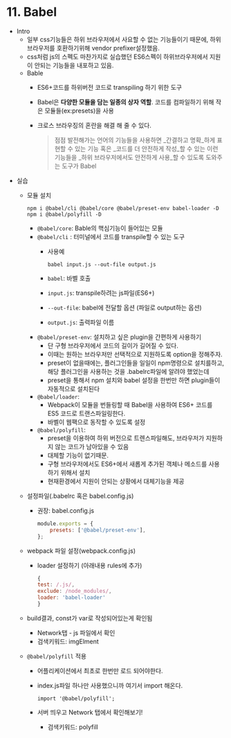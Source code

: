 # 11. Babel

* Intro
  * 일부 css기능들은 하위 브라우저에서 사요할 수 없는 기능들이기 때문에, 하위브라우저를 호환하기위해 vendor prefixer설정했음.
  * css처럼 js의 스펙도 마찬가지로 실습했던 ES6스펙이 하위브라우저에서 지원이 안되는 기능들을 내포하고 있음.
  * Bable
    * ES6+코드를 하위버전 코드로 transpiling 하기 위한 도구
    * Babel은 **다양한 모듈을 담는 일종의 상자 역할**. 코드를 컴파일하기 위해 작은 모듈들\(ex:presets\)을 사용
    * 크로스 브라우징의 혼란을 해결 해 줄 수 있다.

      > 점점 발전해가는 언어의 기능들을 사용하면 _간결하고 명확_하게 표현할 수 있는 기능 혹은 _코드를 더 안전하게 작성_할 수 있는 이런 기능들을 _하위 브라우저에서도 안전하게 사용_할 수 있도록 도와주는 도구가 Babel
* 실습
  * 모듈 설치

    ```text
    npm i @babel/cli @babel/core @babel/preset-env babel-loader -D
    npm i @babel/polyfill -D
    ```

    * `@babel/core`: Bable의 핵심기능이 들어있는 모듈
    * `@babel/cli` : 터미널에서 코드를 transpile할 수 있는 도구
      * 사용예

        ```text
        babel input.js --out-file output.js
        ```

      * `babel`: 바벨 호출
      * `input.js`: transpile하려는 js파일\(ES6+\)
      * `--out-file`: babel에 전달할 옵션 \(파일로 output하는 옵션\)
      * `output.js`: 출력파일 이름
    * `@babel/preset-env`: 설치하고 싶은 plugin을 간편하게 사용하기
      * 단 구형 브라우저에서 코드의 길이가 길어질 수 있다.
      * 이때는 원하는 브라우저만 선택적으로 지원하도록 option을 정해주자.
      * preset이 없을때에는, 플러그인들을 일일이 npm명령으로 설치를하고, 해당 플러그인을 사용하는 것을 .babelrc파일에 알려야 했었는데
      * preset을 통해서 npm 설치와 babel 설정을 한번만 하면 plugin들이 자동적으로 설치된다
    * `@babel/loader`:
      * Webpack이 모듈을 번들링할 때 Babel을 사용하여 ES6+ 코드를 ES5 코드로 트랜스파일링한다.
      * 바벨이 웹팩으로 동작할 수 있도록 설정
    * `@babel/polyfill`:
      * preset을 이용하여 하위 버전으로 트렌스파일해도, 브라우저가 지원하지 않는 코드가 남아있을 수 있음
      * 대체할 기능이 없기때문.
      * 구형 브라우저에서도 ES6+에서 새롭게 추가된 객체나 메소드를 사용하기 위해서 설치
      * 현재환경에서 지원이 안되는 상황에서 대체기능을 제공

  * 설정파일\(.babelrc 혹은 babel.config.js\)
    * 권장: babel.config.js

      ```javascript
      module.exports = {
          presets: ['@babel/preset-env'],
      };
      ```
  * webpack 파일 설정\(webpack.config.js\)
    * loader 설정하기 \(아래내용 rules에 추가\)

      ```javascript
      {
      test: /.js/,
      exclude: /node_modules/,
      loader: 'babel-loader'
      }
      ```
  * build결과, const가 var로 작성되어있는게 확인됨
    * Network탭 - js 파일에서 확인
    * 검색키워드: imgElment
  * `@babel/polyfill` 적용
    * 어플리케이션에서 최초로 한번만 로드 되어야한다.
    * index.js파일 하나만 사용했으니까 여기서 import 해온다.

      ```text
      import '@babel/polyfill';
      ```

    * 서버 띄우고 Network 탭에서 확인해보기!
      * 검색키워드: polyfill

